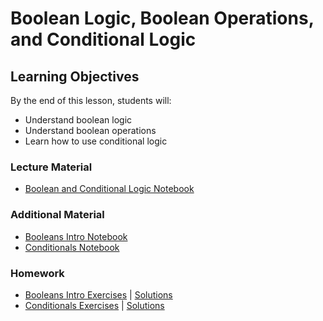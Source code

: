 # Boolean Logic, Boolean Operations, and Conditional Logic

## Learning Objectives
By the end of this lesson, students will:
* Understand boolean logic
* Understand boolean operations
* Learn how to use conditional logic

### Lecture Material
- [Boolean and Conditional Logic Notebook](booleans_conditionals.ipynb)  

### Additional Material
- [Booleans Intro Notebook](additional_material/booleans_intro.ipynb)  
- [Conditionals Notebook](additional_material/conditionals.ipynb)

### Homework
- [Booleans Intro Exercises](homework/booleans_intro_exercises.ipynb) | [Solutions](homework/booleans_intro_exercises%20(solutions).ipynb)  
- [Conditionals Exercises](homework/conditionals_exercises.ipynb) | [Solutions](homework/conditionals_exercises%20(solutions).ipynb)  
